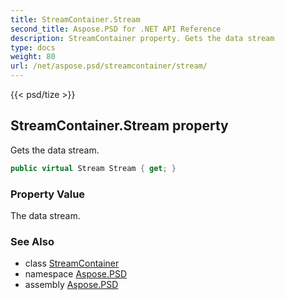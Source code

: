 ```yaml
---
title: StreamContainer.Stream
second_title: Aspose.PSD for .NET API Reference
description: StreamContainer property. Gets the data stream
type: docs
weight: 80
url: /net/aspose.psd/streamcontainer/stream/
---
```

{{< psd/tize >}}
## StreamContainer.Stream property

Gets the data stream.

```csharp
public virtual Stream Stream { get; }
```

### Property Value

The data stream.

### See Also

* class [StreamContainer](../)
* namespace [Aspose.PSD](../../../aspose.psd/)
* assembly [Aspose.PSD](../../../)


